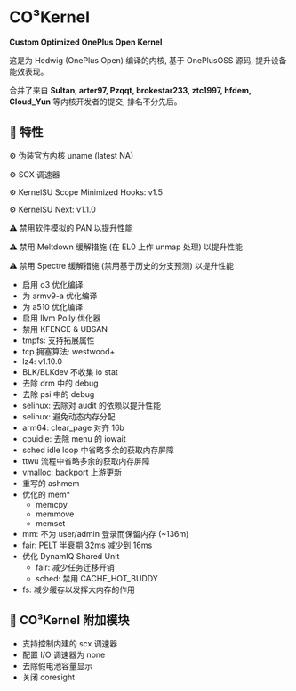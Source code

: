 # CO³Kernel 
**Custom Optimized OnePlus Open Kernel**

这是为 Hedwig (OnePlus Open) 编译的内核, 基于 OnePlusOSS 源码, 提升设备能效表现。

合并了来自 **Sultan, arter97, Pzqqt, brokestar233, ztc1997, hfdem, Cloud_Yun** 等内核开发者的提交, 排名不分先后。

**🏁 特性**
-

⚙️ 伪装官方内核 uname (latest NA)

⚙️ SCX 调速器

⚙️ KernelSU Scope Minimized Hooks: v1.5

⚙️ KernelSU Next: v1.1.0

⚠ 禁用软件模拟的 PAN 以提升性能

⚠ 禁用 Meltdown 缓解措施 (在 EL0 上作 unmap 处理) 以提升性能

⚠ 禁用 Spectre 缓解措施 (禁用基于历史的分支预测) 以提升性能

- 启用 o3 优化编译
- 为 armv9-a 优化编译
- 为 a510 优化编译
- 启用 llvm Polly 优化器
- 禁用 KFENCE & UBSAN
- tmpfs: 支持拓展属性
- tcp 拥塞算法: westwood+
- lz4: v1.10.0
- BLK/BLKdev 不收集 io stat
- 去除 drm 中的 debug
- 去除 psi 中的 debug
- selinux: 去除对 audit 的依赖以提升性能
- selinux: 避免动态内存分配
- arm64: clear_page 对齐 16b
- cpuidle: 去除 menu 的 iowait
- sched idle loop 中省略多余的获取内存屏障
- ttwu 流程中省略多余的获取内存屏障
- vmalloc: backport 上游更新
- 重写的 ashmem
- 优化的 mem*
  - memcpy
  - memmove
  - memset
- mm: 不为 user/admin 登录而保留内存 (~136m)
- fair: PELT 半衰期 32ms 减少到 16ms
- 优化 DynamIQ Shared Unit
  - fair: 减少任务迁移开销
  - sched: 禁用 CACHE_HOT_BUDDY
- fs: 减少缓存以发挥大内存的作用

🧩 CO³Kernel 附加模块
-

- 支持控制内建的 scx 调速器
- 配置 I/O 调速器为 none
- 去除假电池容量显示
- 关闭 coresight
